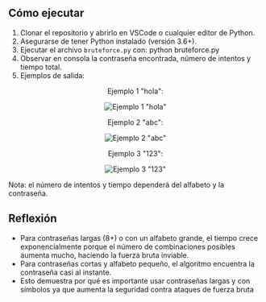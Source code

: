 ## Cómo ejecutar

1. Clonar el repositorio y abrirlo en VSCode o cualquier editor de Python.
2. Asegurarse de tener Python instalado (versión 3.6+).
3. Ejecutar el archivo `bruteforce.py` con: python bruteforce.py
4. Observar en consola la contraseña encontrada, número de intentos y tiempo total.
5. Ejemplos de salida:

<p align="center">Ejemplo 1 "hola":</p>
<p align="center">
  <img src="https://github.com/user-attachments/assets/b314028f-9b85-46a1-84ef-8933312cbcb2" alt='Ejemplo 1 "hola"'/>
</p>

<p align="center">Ejemplo 2 "abc":</p>
<p align="center">
  <img src="https://github.com/user-attachments/assets/86b32b7f-26fc-433f-af9e-f2f04266b467" alt='Ejemplo 2 "abc"'/>
</p>

<p align="center">Ejemplo 3 "123":</p>
<p align="center">
  <img src="https://github.com/user-attachments/assets/bfe37325-0674-45a4-b92c-48f8df4394b4" alt='Ejemplo 3 "123"'/>
</p>

Nota: el número de intentos y tiempo dependerá del alfabeto y la contraseña.

## Reflexión

- Para contraseñas largas (8+) o con un alfabeto grande, el tiempo crece exponencialmente porque el número de combinaciones posibles aumenta mucho, haciendo la fuerza bruta inviable.
- Para contraseñas cortas y alfabeto pequeño, el algoritmo encuentra la contraseña casi al instante.
- Esto demuestra por qué es importante usar contraseñas largas y con símbolos ya que aumenta la seguridad contra ataques de fuerza bruta



